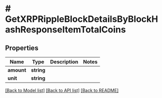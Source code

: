 # # GetXRPRippleBlockDetailsByBlockHashResponseItemTotalCoins

## Properties

Name | Type | Description | Notes
------------ | ------------- | ------------- | -------------
**amount** | **string** |  |
**unit** | **string** |  |

[[Back to Model list]](../../README.md#models) [[Back to API list]](../../README.md#endpoints) [[Back to README]](../../README.md)
